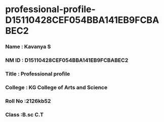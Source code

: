 # professional-profile-D15110428CEF054BBA141EB9FCBABEC2


### Name : Kavanya S
### NM ID : D15110428CEF054BBA141EB9FCBABEC2
### Title : Professional profile
### College : KG College of Arts and Science
### Roll No :2126kb52
### Class :B.sc C.T
